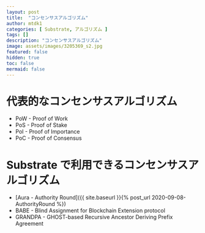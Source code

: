 ```yaml
---
layout: post
title:  "コンセンサスアルゴリズム"
author: mtdk1
categories: [ Substrate, アルゴリズム ]
tags: []
description: "コンセンサスアルゴリズム"
image: assets/images/3205369_s2.jpg
featured: false
hidden: true
toc: false
mermaid: false
---
```


# 代表的なコンセンサスアルゴリズム

- PoW - Proof of Work
- PoS - Proof of Stake
- PoI - Proof of Importance
- PoC - Proof of Consensus

# Substrate で利用できるコンセンサスアルゴリズム

- [Aura - Authority Round]({{ site.baseurl }}{% post_url 2020-09-08-AuthorityRound %})
- BABE - Blind Assignment for Blockchain Extension protocol
- GRANDPA - GHOST-based Recursive Ancestor Deriving Prefix Agreement

